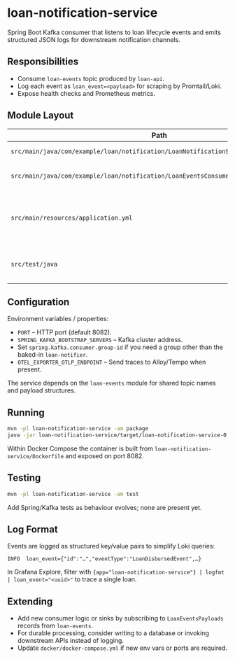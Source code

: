 # loan-notification-service

Spring Boot Kafka consumer that listens to loan lifecycle events and emits structured JSON logs for downstream notification channels.

## Responsibilities
- Consume `loan-events` topic produced by `loan-api`.
- Log each event as `loan_event=<payload>` for scraping by Promtail/Loki.
- Expose health checks and Prometheus metrics.

## Module Layout
| Path | Purpose |
| --- | --- |
| `src/main/java/com/example/loan/notification/LoanNotificationServiceApplication.java` | Spring Boot entrypoint. |
| `src/main/java/com/example/loan/notification/LoanEventsConsumer.java` | Kafka listener that logs payloads. |
| `src/main/resources/application.yml` | Service configuration (Kafka, logging, management endpoints). |
| `src/test/java` | Unit tests for consumer and configuration. |

## Configuration
Environment variables / properties:
- `PORT` – HTTP port (default 8082).
- `SPRING_KAFKA_BOOTSTRAP_SERVERS` – Kafka cluster address.
- Set `spring.kafka.consumer.group-id` if you need a group other than the baked-in `loan-notifier`.
- `OTEL_EXPORTER_OTLP_ENDPOINT` – Send traces to Alloy/Tempo when present.

The service depends on the `loan-events` module for shared topic names and payload structures.

## Running
```bash
mvn -pl loan-notification-service -am package
java -jar loan-notification-service/target/loan-notification-service-0.1.0-SNAPSHOT.jar
```
Within Docker Compose the container is built from `loan-notification-service/Dockerfile` and exposed on port 8082.

## Testing
```bash
mvn -pl loan-notification-service -am test
```
Add Spring/Kafka tests as behaviour evolves; none are present yet.

## Log Format
Events are logged as structured key/value pairs to simplify Loki queries:
```
INFO  loan_event={"id":"…","eventType":"LoanDisbursedEvent",…}
```
In Grafana Explore, filter with `{app="loan-notification-service"} | logfmt | loan_event="<uuid>"` to trace a single loan.

## Extending
- Add new consumer logic or sinks by subscribing to `LoanEventsPayloads` records from `loan-events`.
- For durable processing, consider writing to a database or invoking downstream APIs instead of logging.
- Update `docker/docker-compose.yml` if new env vars or ports are required.
